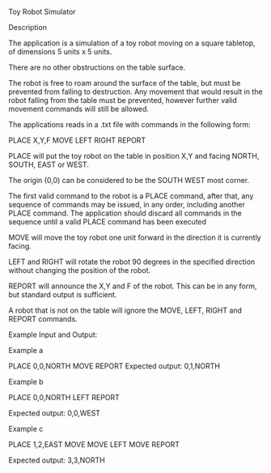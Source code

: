 Toy Robot Simulator

Description

The application is a simulation of a toy robot moving on a square tabletop, 
of dimensions 5 units x 5 units.

There are no other obstructions on the table surface.

The robot is free to roam around the surface of the table, but must be 
prevented from falling to destruction. Any movement that would result in the 
robot falling from the table must be prevented, however further valid movement 
commands will still be allowed.

The applications reads in a .txt file with commands in the following form:

PLACE X,Y,F
MOVE
LEFT
RIGHT
REPORT

PLACE will put the toy robot on the table in position X,Y and facing 
NORTH, SOUTH, EAST or WEST.

The origin (0,0) can be considered to be the SOUTH WEST most corner.

The first valid command to the robot is a PLACE command, after that, 
any sequence of commands may be issued, in any order, including another PLACE command. 
The application should discard all commands in the sequence until a valid PLACE 
command has been executed

MOVE will move the toy robot one unit forward in the direction it is currently facing.

LEFT and RIGHT will rotate the robot 90 degrees in the specified direction without 
changing the position of the robot.

REPORT will announce the X,Y and F of the robot. This can be in any form, but standard 
output is sufficient.

A robot that is not on the table will ignore the MOVE, LEFT, RIGHT and 
REPORT commands.

Example Input and Output:

Example a

PLACE 0,0,NORTH
MOVE
REPORT
Expected output: 0,1,NORTH

Example b

PLACE 0,0,NORTH
LEFT
REPORT

Expected output: 0,0,WEST

Example c

PLACE 1,2,EAST
MOVE
MOVE
LEFT
MOVE
REPORT

Expected output: 3,3,NORTH

